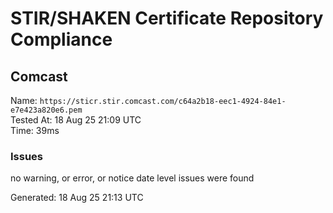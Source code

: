 # STIR/SHAKEN Certificate Repository Compliance

## Comcast

Name: `https://sticr.stir.comcast.com/c64a2b18-eec1-4924-84e1-e7e423a820e6.pem`\
Tested At: 18 Aug 25 21:09 UTC\
Time: 39ms

### Issues

no warning, or error, or notice date level issues were found

Generated: 18 Aug 25 21:13 UTC